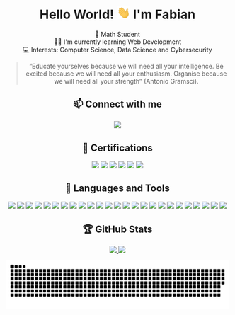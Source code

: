 <h1 align="center"> Hello World! <img alt = gif src ="hand.gif" width= "30"> I'm Fabian  </h1>

<div align="center">

🧮 Math Student
<br> 👨‍💻 I'm currently learning Web Development 
<br> :computer: Interests: Computer Science, Data Science and Cybersecurity

> “Educate yourselves because we will need all your intelligence. Be excited because we will need all your enthusiasm. Organise because we will need all your strength” (Antonio Gramsci).

## :mailbox: Connect with me

<a href="https://www.linkedin.com/in/soyfabianrg"><img src="https://img.shields.io/badge/-LINKEDIN-0A66C2?style=for-the-badge&logo=linkedin&logoColor=white"></a>

## :school_satchel: Certifications

<a href="https://api.badgr.io/public/collections/82009f34774d4d0a9ad2e9894f4d6fea"><img src="https://img.shields.io/badge/BADGR-282C4C?style=for-the-badge&logo=badgr&logoColor=white"></a>
<a href="https://www.credly.com/users/soyfabianrg"><img src="https://img.shields.io/badge/CREDLY-FF6B00?style=for-the-badge&logo=credly&logoColor=white"></a>
<a href="https://www.coursera.org/user/c10a888a8725cca7da1542d8559964eb"><img src="https://img.shields.io/badge/COURSERA-0056D2?style=for-the-badge&logo=coursera&logoColor=white"></a>
<a href="https://platzi.com/p/SoyFabianRG"><img src="https://img.shields.io/badge/PLATZI-98CA3F?style=for-the-badge&logo=platzi&logoColor=white"></a>
<a href="https://app.aluracursos.com/user/soyfabianrg"><img src="https://img.shields.io/badge/ONE-F80000?style=for-the-badge&logo=oracle&logoColor=white"></a>
<a href="https://docs.microsoft.com/es-mx/users/soyfabianrg/"><img src="https://img.shields.io/badge/MICROSOFT LEARN-5E5E5E?style=for-the-badge&logo=microsoft&logoColor=white"></a>

## :wrench: Languages and Tools

<a href="https://www.w3schools.com/c"><img src="https://img.shields.io/badge/C-A8B9CC?style=for-the-badge&logo=c&logoColor=white"></a>
<a href="https://www.java.com/es"><img src="https://img.shields.io/badge/JAVA-007396?style=for-the-badge&logo=oracle&logoColor=white"></a>
<a href="https://www.python.org"><img src="https://img.shields.io/badge/PYTHON-3776AB?style=for-the-badge&logo=python&logoColor=white"></a>
<a href="https://www.r-project.org"><img src="https://img.shields.io/badge/R-276DC3?style=for-the-badge&logo=r&logoColor=white"></a>
<a href="https://developer.mozilla.org/en-US/docs/web/javascript"><img src="https://img.shields.io/badge/JAVASCRIPT-323330?style=for-the-badge&logo=javascript&logoColor=F7DF1E"></a>
<a href="https://www.w3.org/html"><img src="https://img.shields.io/badge/HTML5-E34F26?style=for-the-badge&logo=html5&logoColor=white"></a>
<a href="https://www.w3.org/Style/CSS"><img src="https://img.shields.io/badge/CSS3-1572B6?style=for-the-badge&logo=css3&logoColor=white"></a>
<a href="https://numpy.org"><img src="https://img.shields.io/badge/NUMPY-013243?style=for-the-badge&logo=numpy&logoColor=white"></a>
<a href="https://pandas.pydata.org"><img src="https://img.shields.io/badge/PANDAS-150458?style=for-the-badge&logo=pandas&logoColor=white"></a>
<a href="https://www.tidyverse.org"><img src="https://img.shields.io/badge/TIDYVERSE-1A162D?style=for-the-badge&logo=tidyverse&logoColor=white"></a>
<a href="https://jupyter.org"><img src="https://img.shields.io/badge/JUPYTER-F37626?style=for-the-badge&logo=jupyter&logoColor=white"></a>
<a href="https://colab.research.google.com"><img src="https://img.shields.io/badge/GOOGLE COLAB-F9AB00?style=for-the-badge&logo=googlecolab&logoColor=white"></a>
<a href="https://www.rstudio.com"><img src="https://img.shields.io/badge/R Studio-75AADB?style=for-the-badge&logo=rstudio&logoColor=white"></a>
<a href="https://code.visualstudio.com"><img src="https://img.shields.io/badge/VISUAL STUDIO CODE-007ACC?style=for-the-badge&logo=visualstudiocode&logoColor=white"></a>
<a href="https://www.npmjs.com"><img src="https://img.shields.io/badge/NPM-CB3837?style=for-the-badge&logo=npm&logoColor=white"></a>
<a href="https://webpack.js.org"><img src="https://img.shields.io/badge/WEBPACK-8DD6F9?style=for-the-badge&logo=webpack&logoColor=white"></a>
<a href="https://reactjs.org"><img src="https://img.shields.io/badge/REACT.JS-20232A?style=for-the-badge&logo=react&logoColor=61DAFB"></a>
<a href="https://git-scm.com"><img src="https://img.shields.io/badge/GIT-F05032?style=for-the-badge&logo=git&logoColor=white"></a>
<a href="https://www.w3schools.io/file/markdown-introduction"><img src="https://img.shields.io/badge/MARKDOWN-000000?style=for-the-badge&logo=markdown&logoColor=white"></a>
<a href="https://www.microsoft.com/es-mx/microsoft-365/excel"><img src="https://img.shields.io/badge/EXCEL-217346?style=for-the-badge&logo=microsoftexcel&logoColor=white"></a>
<a href="https://www.wolfram.com/mathematica"><img src="https://img.shields.io/badge/MATHEMATICA-DD1100?style=for-the-badge&logo=wolframmathematica&logoColor=white"></a>
<a href="https://www.latex-project.org"><img src="https://img.shields.io/badge/LATEX-008080?style=for-the-badge&logo=latex&logoColor=white"></a>
<a href="https://www.microsoft.com/es-xl/windows"><img src="https://img.shields.io/badge/WINDOWS-0078D6?style=for-the-badge&logo=windows&logoColor=white"></a>
<a href="https://www.gnu.org"><img src="https://img.shields.io/badge/GNU/LINUX-FCC624?style=for-the-badge&logo=linux&logoColor=black"></a>
<a href="https://ubuntu.com"><img src="https://img.shields.io/badge/UBUNTU-E95420?style=for-the-badge&logo=ubuntu&logoColor=white"></a>

## :trophy: GitHub Stats

<div>

<a href="https://github.com/SoyFabianRG">
<img height="180em" src="https://github-readme-stats.vercel.app/api?username=SoyFabianRG&show_icons=true&theme=dark">
<img height="180em" src="https://github-readme-stats.vercel.app/api/top-langs/?username=SoyFabianRG&theme=dark">

</div>

![snake gif](https://github.com/SoyFabianRG/SoyFabianRG/blob/output/github-contribution-grid-snake.svg)

</div>

